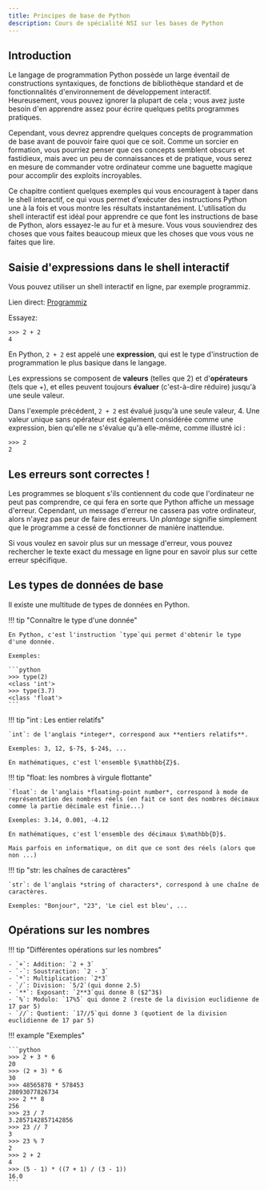 ```yaml
---
title: Principes de base de Python
description: Cours de spécialité NSI sur les bases de Python
---
```


## Introduction

Le langage de programmation Python possède un large éventail de constructions syntaxiques, de fonctions de bibliothèque standard et de fonctionnalités d'environnement de développement interactif. Heureusement, vous pouvez ignorer la plupart de cela ; vous avez juste besoin d'en apprendre assez pour écrire quelques petits programmes pratiques.

Cependant, vous devrez apprendre quelques concepts de programmation de base avant de pouvoir faire quoi que ce soit. Comme un sorcier en formation, vous pourriez penser que ces concepts semblent obscurs et fastidieux, mais avec un peu de connaissances et de pratique, vous serez en mesure de commander votre ordinateur comme une baguette magique pour accomplir des exploits incroyables.

Ce chapitre contient quelques exemples qui vous encouragent à taper dans le shell interactif, ce qui vous permet d'exécuter des instructions Python une à la fois et vous montre les résultats instantanément. L'utilisation du shell interactif est idéal pour apprendre ce que font les instructions de base de Python, alors essayez-le au fur et à mesure. Vous vous souviendrez des choses que vous faites beaucoup mieux que les choses que vous vous ne faites que lire.

## Saisie d'expressions dans le shell interactif

Vous pouvez utiliser un shell interactif en ligne, par exemple programmiz.

Lien direct: [Programmiz](https://www.programiz.com/python-programming/online-compiler/)

Essayez:

```
>>> 2 + 2
4
```

En Python, `2 + 2` est appelé une **expression**, qui est le type d'instruction de programmation le plus basique dans le langage.

Les expressions se composent de **valeurs** (telles que 2) et d'**opérateurs** (tels que +), et elles peuvent toujours **évaluer** (c'est-à-dire réduire) jusqu'à une seule valeur.

Dans l'exemple précédent, `2 + 2` est évalué jusqu'à une seule valeur, 4. Une valeur unique sans opérateur est également considérée comme une expression, bien qu'elle ne s'évalue qu'à elle-même, comme illustré ici :

```
>>> 2
2
```

## Les erreurs sont correctes !

Les programmes se bloquent s'ils contiennent du code que l'ordinateur ne peut pas comprendre, ce qui fera en sorte que Python affiche un message d'erreur. Cependant, un message d'erreur ne cassera pas votre ordinateur, alors n'ayez pas peur de faire des erreurs. Un _plantage_ signifie simplement que le programme a cessé de fonctionner de manière inattendue.

Si vous voulez en savoir plus sur un message d'erreur, vous pouvez rechercher le texte exact du message en ligne pour en savoir plus sur cette erreur spécifique.

## Les types de données de base

Il existe une multitude de types de données en Python.

!!! tip "Connaître le type d'une donnée"

    En Python, c'est l'instruction `type`qui permet d'obtenir le type d'une donnée.

    Exemples:

    ```python
    >>> type(2)
    <class 'int'>
    >>> type(3.7)
    <class 'float'>
    ```

!!! tip "int : Les entier relatifs"

    `int`: de l'anglais *integer*, correspond aux **entiers relatifs**.

    Exemples: 3, 12, $-7$, $-24$, ...

    En mathématiques, c'est l'ensemble $\mathbb{Z}$.

!!! tip "float: les nombres à virgule flottante"

    `float`: de l'anglais *floating-point number*, correspond à mode de représentation des nombres réels (en fait ce sont des nombres décimaux comme la partie décimale est finie...)

    Exemples: 3.14, 0.001, -4.12

    En mathématiques, c'est l'ensemble des décimaux $\mathbb{D}$.

    Mais parfois en informatique, on dit que ce sont des réels (alors que non ...)

!!! tip "str: les chaînes de caractères"

    `str`: de l'anglais *string of characters*, correspond à une chaîne de caractères.

    Exemples: "Bonjour", "23", 'Le ciel est bleu', ...

## Opérations sur les nombres

!!! tip "Différentes opérations sur les nombres"

    - `+`: Addition: `2 + 3`
    - `-`: Soustraction: `2 - 3`
    - `*`: Multiplication: `2*3`
    - `/`: Division: `5/2`(qui donne 2.5)
    - `**`: Exposant: `2**3`qui donne 8 ($2^3$)
    - `%`: Modulo: `17%5` qui donne 2 (reste de la division euclidienne de 17 par 5)
    - `//`: Quotient: `17//5`qui donne 3 (quotient de la division euclidienne de 17 par 5)


!!! example "Exemples"

    ```python
    >>> 2 + 3 * 6
    20
    >>> (2 + 3) * 6
    30
    >>> 48565878 * 578453
    28093077826734
    >>> 2 ** 8
    256
    >>> 23 / 7
    3.2857142857142856
    >>> 23 // 7
    3
    >>> 23 % 7
    2
    >>> 2 + 2
    4
    >>> (5 - 1) * ((7 + 1) / (3 - 1))
    16.0
    ```


